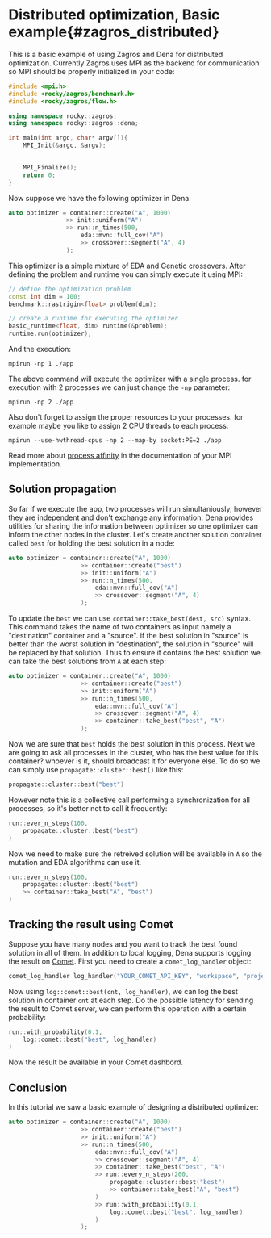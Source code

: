 # Distributed optimization, Basic example{#zagros_distributed}
This is a basic example of using Zagros and Dena for distributed optimization. Currently Zagros uses MPI as the backend for communication so MPI should be properly initialized in your code:

```cpp
#include <mpi.h>
#include <rocky/zagros/benchmark.h>
#include <rocky/zagros/flow.h>

using namespace rocky::zagros;
using namespace rocky::zagros::dena;

int main(int argc, char* argv[]){
    MPI_Init(&argc, &argv);
    

    MPI_Finalize();
    return 0;
}
```
Now suppose we have the following optimizer in Dena:
```cpp
auto optimizer = container::create("A", 1000)
                >> init::uniform("A") 
                >> run::n_times(500,
                    eda::mvn::full_cov("A")
                    >> crossover::segment("A", 4)
                );
```
This optimizer is a simple mixture of EDA and Genetic crossovers. After defining the problem and runtime you can simply execute it using MPI:
```cpp
// define the optimization problem
const int dim = 100;
benchmark::rastrigin<float> problem(dim);

// create a runtime for executing the optimizer 
basic_runtime<float, dim> runtime(&problem);
runtime.run(optimizer);
```
And the execution:
```
mpirun -np 1 ./app
```
The above command will execute the optimizer with a single process. for execution with 2 processes we can just change the `-np` parameter:
```
mpirun -np 2 ./app
```
Also don't forget to assign the proper resources to your processes. for example maybe you like to assign 2 CPU threads to each process:
```
mpirun --use-hwthread-cpus -np 2 --map-by socket:PE=2 ./app
```
Read more about [process affinity](https://www.ibm.com/docs/en/smpi/10.2?topic=administering-managing-process-placement-affinity) in the documentation of your MPI implementation. 
## Solution propagation
So far if we execute the app, two processes will run simultaniously, however they are independent and don't exchange any information. Dena provides utilities for sharing the information between optimizer so one optimizer can inform the other nodes in the cluster. Let's create another solution container called `best` for holding the best solution in a node:
```cpp
auto optimizer = container::create("A", 1000)
                    >> container::create("best")
                    >> init::uniform("A") 
                    >> run::n_times(500,
                        eda::mvn::full_cov("A")
                        >> crossover::segment("A", 4)
                    );
```
To update the `best` we can use `container::take_best(dest, src)` syntax. This command takes the name of two containers as input namely a "destination" container and a "source". if the best solution in "source" is better than the worst solution in "destination", the solution in "source" will be replaced by that solution. Thus to ensure it contains the best solution we can take the best solutions from `A` at each step:
```cpp
auto optimizer = container::create("A", 1000)
                    >> container::create("best")
                    >> init::uniform("A") 
                    >> run::n_times(500,
                        eda::mvn::full_cov("A")
                        >> crossover::segment("A", 4)
                        >> container::take_best("best", "A")
                    );
```
Now we are sure that `best` holds the best solution in this process. Next we are going to ask all processes in the cluster, who has the best value for this container? whoever is it, should broadcast it for everyone else. To do so we can simply use `propagate::cluster::best()` like this:
```cpp
propagate::cluster::best("best")
```
However note this is a collective call performing a synchronization for all processes, so it's better not to call it frequently:
```cpp
run::ever_n_steps(100,
    propagate::cluster::best("best")
)
```
Now we need to make sure the  retreived solution will be available in `A` so the mutation and EDA algorithms can use it.
```cpp
run::ever_n_steps(100,
    propagate::cluster::best("best")
    >> container::take_best("A", "best")
)
```
## Tracking the result using Comet
Suppose you have many nodes and you want to track the best found solution in all of them. In addition to local logging, Dena supports logging the result on [Comet](https://comet.ml/). First you need to create a `comet_log_handler` object:
```cpp
comet_log_handler log_handler("YOUR_COMET_API_KEY", "workspace", "project", "best_solution");
```
Now using `log::comet::best(cnt, log_handler)`, we can log the best solution in container `cnt` at each step. Do the possible latency for sending the result to Comet server, we can perform this operation with a certain probability:
```cpp
run::with_probability(0.1,
    log::comet::best("best", log_handler)
)
```
Now the result be available in your Comet dashbord.
## Conclusion
In this tutorial we saw a basic example of designing a distributed optimizer:
```cpp
auto optimizer = container::create("A", 1000)
                    >> container::create("best")
                    >> init::uniform("A") 
                    >> run::n_times(500,
                        eda::mvn::full_cov("A")
                        >> crossover::segment("A", 4)
                        >> container::take_best("best", "A")
                        >> run::every_n_steps(200,
                            propagate::cluster::best("best")
                            >> container::take_best("A", "best")
                        )
                        >> run::with_probability(0.1,
                            log::comet::best("best", log_handler)
                        )
                    );
```
